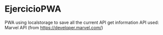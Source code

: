 # EjercicioPWA
PWA using localstorage to save all the current API get information
API used: Marvel API (from https://developer.marvel.com/)
